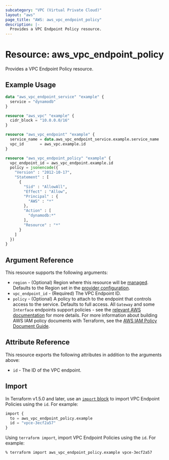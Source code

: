 ```yaml
---
subcategory: "VPC (Virtual Private Cloud)"
layout: "aws"
page_title: "AWS: aws_vpc_endpoint_policy"
description: |-
  Provides a VPC Endpoint Policy resource.
---
```


# Resource: aws_vpc_endpoint_policy

Provides a VPC Endpoint Policy resource.

## Example Usage

```terraform
data "aws_vpc_endpoint_service" "example" {
  service = "dynamodb"
}

resource "aws_vpc" "example" {
  cidr_block = "10.0.0.0/16"
}

resource "aws_vpc_endpoint" "example" {
  service_name = data.aws_vpc_endpoint_service.example.service_name
  vpc_id       = aws_vpc.example.id
}

resource "aws_vpc_endpoint_policy" "example" {
  vpc_endpoint_id = aws_vpc_endpoint.example.id
  policy = jsonencode({
    "Version" : "2012-10-17",
    "Statement" : [
      {
        "Sid" : "AllowAll",
        "Effect" : "Allow",
        "Principal" : {
          "AWS" : "*"
        },
        "Action" : [
          "dynamodb:*"
        ],
        "Resource" : "*"
      }
    ]
  })
}
```

## Argument Reference

This resource supports the following arguments:

* `region` - (Optional) Region where this resource will be [managed](https://docs.aws.amazon.com/general/latest/gr/rande.html#regional-endpoints). Defaults to the Region set in the [provider configuration](https://registry.terraform.io/providers/hashicorp/aws/latest/docs#aws-configuration-reference).
* `vpc_endpoint_id` - (Required) The VPC Endpoint ID.
* `policy` - (Optional) A policy to attach to the endpoint that controls access to the service. Defaults to full access. All `Gateway` and some `Interface` endpoints support policies - see the [relevant AWS documentation](https://docs.aws.amazon.com/vpc/latest/userguide/vpc-endpoints-access.html) for more details. For more information about building AWS IAM policy documents with Terraform, see the [AWS IAM Policy Document Guide](https://learn.hashicorp.com/terraform/aws/iam-policy).

## Attribute Reference

This resource exports the following attributes in addition to the arguments above:

* `id` - The ID of the VPC endpoint.

## Import

In Terraform v1.5.0 and later, use an [`import` block](https://developer.hashicorp.com/terraform/language/import) to import VPC Endpoint Policies using the `id`. For example:

```terraform
import {
  to = aws_vpc_endpoint_policy.example
  id = "vpce-3ecf2a57"
}
```

Using `terraform import`, import VPC Endpoint Policies using the `id`. For example:

```console
% terraform import aws_vpc_endpoint_policy.example vpce-3ecf2a57
```
